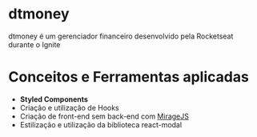 # dtmoney
dtmoney é um gerenciador financeiro desenvolvido pela Rocketseat durante o Ignite
# Conceitos e Ferramentas aplicadas
- **Styled Components**
- Criação e utilização de Hooks
- Criação de front-end sem back-end com [MirageJS](https://miragejs.com)
- Estilização e utilização da biblioteca react-modal